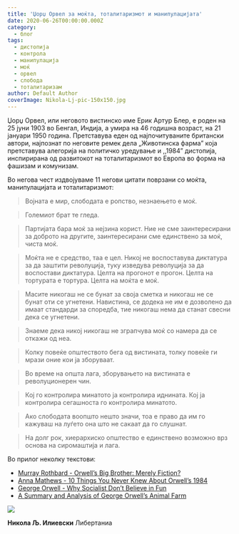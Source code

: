 ```yaml
---
title: 'Џорџ Орвел за моќта, тоталитаризмот и манипулацијата'
date: 2020-06-26T00:00:00.000Z
category:
  - блог
tags:
  - дистопија
  - контрола
  - манипулација
  - моќ
  - орвел
  - слобода
  - тоталитаризам
author: Default Author
coverImage: Nikola-Lj-pic-150x150.jpg
---
```


Џорџ Орвел, или неговото вистинско име Ерик Артур Блер, е роден на 25 јуни 1903 во Бенгал, Индија, а умира на 46 годишна возраст, на 21 јануари 1950 година. Претставува еден од најпочитуваните британски автори, најпознат по неговите ремек дела „Животинска фарма” која претставува алегорија на политичко уредување и ,,1984” дистопија, инспирирана од развитокот на тоталитаризмот во Европа во форма на фашизам и комунизам.

Во негова чест издвојуваме 11 негови цитати поврзани со моќта, манипулацијата и тоталитаризмот:

> Војната е мир, слободата е ропство, незнаењето е моќ.

> Големиот брат те гледа.

> Партијата бара моќ за нејзина корист. Ние не сме заинтересирани за доброто на другите, заинтересирани сме единствено за моќ, чиста моќ.

> Моќта не е средство, таа е цел. Никој не воспоставува диктатура за да заштити револуција, туку изведува револуција за да воспостави диктатура. Целта на прогонот е прогон. Целта на тортурата е тортура. Целта на моќта е моќ.

> Масите никогаш не се бунат за своја сметка и никогаш не се бунат оти се угнетени. Навистина, се додека не им е дозволено да имаат стандарди за споредба, тие никогаш нема да станат свесни дека се угнетени.

> Знаеме дека никој никогаш не зграпчува моќ со намера да се откажи од неа.

> Колку повеќе општеството бега од вистината, толку повеќе ги мрази оние кои ја зборуваат.

> Во време на општа лага, зборувањето на вистината е револуционерен чин.

> Кој го контролира минатото ја контролира иднината. Кој ја контролира сегашноста го контролира минатото.

> Ако слободата воопшто нешто значи, тоа е право да им го кажуваш на луѓето она што не сакаат да го слушнат.

> На долг рок, хиерархиско општество е единствено возможно врз основа на сиромаштија и лага.

Во прилог неколку текстови:

- [Murray Rothbard - Orwell’s Big Brother: Merely Fiction?](https://mises.org/library/orwell%E2%80%99s-big-brother-merely-fiction)
- [Anna Mathews - 10 Things You Never Knew About Orwell’s 1984](https://fee.org/articles/ten-things-you-never-knew-about-orwells-nineteen-eighty-four/)
- [George Orwell - Why Socialist Don’t Believe in Fun](https://orwell.ru/library/articles/socialists/english/e_fun)
- [A Summary and Analysis of George Orwell’s Animal Farm](https://interestingliterature.com/2020/05/a-summary-and-analysis-of-george-orwells-animal-farm/)

![](http://libertaniabackup.local/wp-content/uploads/2020/03/Nikola-Lj-pic-150x150.jpg)

**Никола Љ. Илиевски**
Либертаниа
